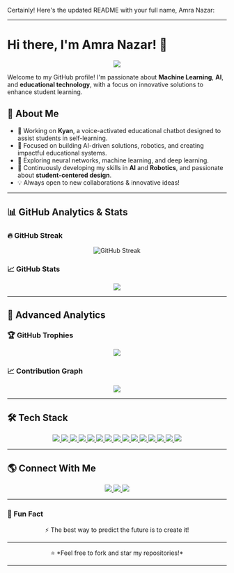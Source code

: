 Certainly! Here's the updated README with your full name, Amra Nazar:

---

# Hi there, I'm Amra Nazar! 👋

<p align="center">
  <img src="https://readme-typing-svg.herokuapp.com?font=Fira+Code&duration=3000&pause=500&color=F70000&width=600&center=true&vCenter=true&lines=Robotics+%7C+AI+%7C+Automation;Passionate+ML+%26+AI+Enthusiast;Innovative+Tech+Explorer;Always+Open+to+Collaboration"/>
</p>

Welcome to my GitHub profile! I'm passionate about **Machine Learning**, **AI**, and **educational technology**, with a focus on innovative solutions to enhance student learning.

## 🚀 About Me
- 🔭 Working on **Kyan**, a voice-activated educational chatbot designed to assist students in self-learning.
- 🎯 Focused on building AI-driven solutions, robotics, and creating impactful educational systems.
- 🤖 Exploring neural networks, machine learning, and deep learning.
- 🌱 Continuously developing my skills in **AI** and **Robotics**, and passionate about **student-centered design**.
- 💡 Always open to new collaborations & innovative ideas!

---

## 📊 GitHub Analytics & Stats

### 🔥 GitHub Streak
<p align="center">
  <img src="https://streak-stats.demolab.com/?user=AmraNazar&theme=radical&hide_border=true" alt="GitHub Streak">
</p>

### 📈 GitHub Stats
<p align="center">
  <img src="https://github-readme-stats.vercel.app/api?username=AmraNazar&show_icons=true&theme=radical&hide_border=true"/>
</p>

---

## 📡 Advanced Analytics

### 🏆 GitHub Trophies
<p align="center">
  <img src="https://github-profile-trophy.vercel.app/?username=AmraNazar&theme=radical&no-frame=true&column=6"/>
</p>

### 📈 Contribution Graph
<p align="center">
  <img src="https://github-readme-activity-graph.vercel.app/graph?username=AmraNazar&theme=radical"/>
</p>

---

## 🛠️ Tech Stack
<p align="center">
  <!-- Programming Languages -->
  <a href="https://www.python.org/">
    <img src="https://img.shields.io/badge/Python-blue?style=for-the-badge&logo=python"/>
  </a>
  <a href="https://www.java.com/">
    <img src="https://img.shields.io/badge/Java-red?style=for-the-badge&logo=java"/>
  </a>
  <a href="https://www.javascript.com/">
    <img src="https://img.shields.io/badge/JavaScript-yellow?style=for-the-badge&logo=javascript"/>
  </a>
  <a href="https://www.typescriptlang.org/">
    <img src="https://img.shields.io/badge/TypeScript-blue?style=for-the-badge&logo=typescript"/>
  </a>

  <!-- Frameworks & Libraries -->
  <a href="https://reactjs.org/">
    <img src="https://img.shields.io/badge/React-blue?style=for-the-badge&logo=react"/>
  </a>
  <a href="https://angular.io/">
    <img src="https://img.shields.io/badge/Angular-red?style=for-the-badge&logo=angular"/>
  </a>
  <a href="https://nodejs.org/">
    <img src="https://img.shields.io/badge/Node.js-green?style=for-the-badge&logo=node.js"/>
  </a>
  <a href="https://flask.palletsprojects.com/">
    <img src="https://img.shields.io/badge/Flask-black?style=for-the-badge&logo=flask"/>
  </a>
  <a href="https://spring.io/">
    <img src="https://img.shields.io/badge/Spring-green?style=for-the-badge&logo=spring"/>
  </a>

  <!-- AI & Machine Learning -->
  <a href="https://www.tensorflow.org/">
    <img src="https://img.shields.io/badge/TensorFlow-orange?style=for-the-badge&logo=tensorflow"/>
  </a>
  <a href="https://www.opencv.org/">
    <img src="https://img.shields.io/badge/OpenCV-blue?style=for-the-badge&logo=opencv"/>
  </a>

  <!-- Databases -->
  <a href="https://www.mongodb.com/">
    <img src="https://img.shields.io/badge/MongoDB-green?style=for-the-badge&logo=mongodb"/>
  </a>
  <a href="https://www.postgresql.org/">
    <img src="https://img.shields.io/badge/PostgreSQL-blue?style=for-the-badge&logo=postgresql"/>
  </a>

  <!-- DevOps & Tools -->
  <a href="https://git-scm.com/">
    <img src="https://img.shields.io/badge/Git-red?style=for-the-badge&logo=git"/>
  </a>
  <a href="https://azure.microsoft.com/">
    <img src="https://img.shields.io/badge/Azure-blue?style=for-the-badge&logo=microsoft-azure"/>
  </a>
</p>

---

## 🌎 Connect With Me
<p align="center">
  <a href="https://linkedin.com/in/amra-nazar">
    <img src="https://img.shields.io/badge/LinkedIn-blue?style=for-the-badge&logo=linkedin"/>
  </a>
  <a href="https://github.com/AmraNazar">
    <img src="https://img.shields.io/badge/GitHub-black?style=for-the-badge&logo=github"/>
  </a>
  <a href="https://www.instagram.com/amra_nazar">
    <img src="https://img.shields.io/badge/Instagram-purple?style=for-the-badge&logo=instagram"/>
  </a>
</p>

---

### 🚀 Fun Fact
<p align="center">
  ⚡ The best way to predict the future is to create it!
</p>

---

<p align="center">
  ⭐️ *Feel free to fork and star my repositories!*
</p>

---

